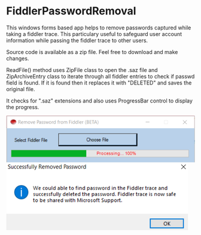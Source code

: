 # FiddlerPasswordRemoval
This windows forms based app helps to remove passwords captured while taking a fiddler trace.
This particulary useful to safeguard user account information while passing the fiddler trace to other users.

Source code is available as a zip file. Feel free to download and make changes.

ReadFile() method uses ZipFile class to open the .saz file and ZipArchiveEntry class to iterate through all fiddler entries to check if passwd field is found. If it is found then it replaces it with "DELETED" and saves the original file.

It checks for ".saz" extensions and also uses ProgressBar control to display the progress.

<img src="https://github.com/saanjs/FiddlerPasswordRemoval/blob/master/1.PNG" />
<img src="https://github.com/saanjs/FiddlerPasswordRemoval/blob/master/2.PNG" />
